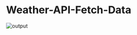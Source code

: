 # Weather-API-Fetch-Data

![output](https://github.com/Bhuvneshjai/Weather-API-Fetch-Data/assets/82877515/fc5f02f7-3bc4-457e-9a69-4689b573a385)
